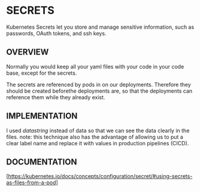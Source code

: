 # SECRETS

Kubernetes Secrets let you store and manage sensitive information, such as
passwords, OAuth tokens, and ssh keys.

## OVERVIEW

Normally you would keep all your yaml files with your code in your code base,
except for the secrets.

The secrets are referenced by pods in on our deployments.
Therefore they should be created beforethe deployments are, so that the
deployments can reference them while they already exist.

## IMPLEMENTATION

I used _datastring_ instead of data so that we can see the data clearly in the
files.
note: this technique also has the advantage of allowing us to put a clear label
name and replace it with values in production pipelines (CICD).

## DOCUMENTATION

[https://kubernetes.io/docs/concepts/configuration/secret/#using-secrets-as-files-from-a-pod]
